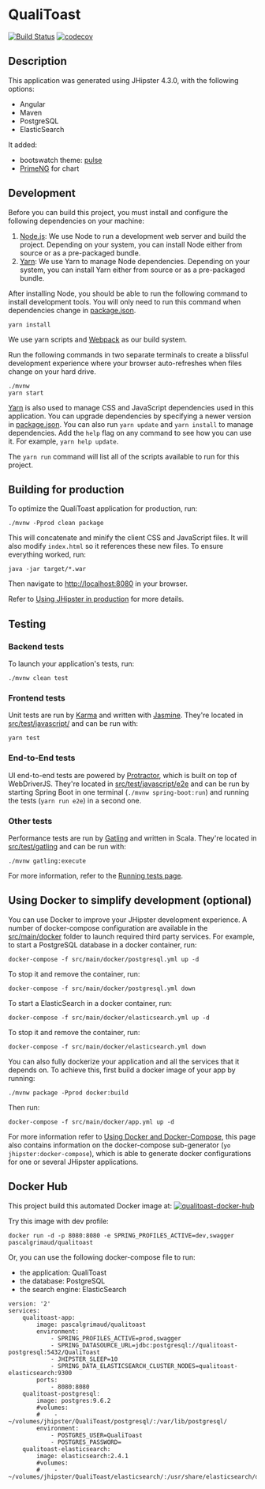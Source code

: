 # QualiToast

[![Build Status][travis-image-master]][travis-url]
[![codecov][codecov-image]][codecov-url]


## Description

This application was generated using JHipster 4.3.0, with the following options:
- Angular
- Maven
- PostgreSQL
- ElasticSearch

It added:

- bootswatch theme: [pulse](https://bootswatch.com/4-alpha/pulse/)
- [PrimeNG](https://www.primefaces.org/primeng/#/) for chart


## Development

Before you can build this project, you must install and configure the following dependencies on your machine:

1. [Node.js][]: We use Node to run a development web server and build the project.
   Depending on your system, you can install Node either from source or as a pre-packaged bundle.
2. [Yarn][]: We use Yarn to manage Node dependencies.
   Depending on your system, you can install Yarn either from source or as a pre-packaged bundle.

After installing Node, you should be able to run the following command to install development tools.
You will only need to run this command when dependencies change in [package.json](package.json).

    yarn install

We use yarn scripts and [Webpack][] as our build system.


Run the following commands in two separate terminals to create a blissful development experience where your browser
auto-refreshes when files change on your hard drive.

    ./mvnw
    yarn start

[Yarn][] is also used to manage CSS and JavaScript dependencies used in this application. You can upgrade dependencies by
specifying a newer version in [package.json](package.json). You can also run `yarn update` and `yarn install` to manage dependencies.
Add the `help` flag on any command to see how you can use it. For example, `yarn help update`.

The `yarn run` command will list all of the scripts available to run for this project.

## Building for production

To optimize the QualiToast application for production, run:

    ./mvnw -Pprod clean package

This will concatenate and minify the client CSS and JavaScript files. It will also modify `index.html` so it references these new files.
To ensure everything worked, run:

    java -jar target/*.war

Then navigate to [http://localhost:8080](http://localhost:8080) in your browser.

Refer to [Using JHipster in production][] for more details.


## Testing

### Backend tests

To launch your application's tests, run:

    ./mvnw clean test

### Frontend tests

Unit tests are run by [Karma][] and written with [Jasmine][]. They're located in [src/test/javascript/](src/test/javascript/) and can be run with:

    yarn test

### End-to-End tests

UI end-to-end tests are powered by [Protractor][], which is built on top of WebDriverJS. They're located in [src/test/javascript/e2e](src/test/javascript/e2e)
and can be run by starting Spring Boot in one terminal (`./mvnw spring-boot:run`) and running the tests (`yarn run e2e`) in a second one.

### Other tests

Performance tests are run by [Gatling][] and written in Scala. They're located in [src/test/gatling](src/test/gatling) and can be run with:

    ./mvnw gatling:execute

For more information, refer to the [Running tests page][].

## Using Docker to simplify development (optional)

You can use Docker to improve your JHipster development experience. A number of docker-compose configuration are available in the [src/main/docker](src/main/docker) folder to launch required third party services.
For example, to start a PostgreSQL database in a docker container, run:

    docker-compose -f src/main/docker/postgresql.yml up -d

To stop it and remove the container, run:

    docker-compose -f src/main/docker/postgresql.yml down

To start a ElasticSearch in a docker container, run:

    docker-compose -f src/main/docker/elasticsearch.yml up -d

To stop it and remove the container, run:

    docker-compose -f src/main/docker/elasticsearch.yml down

You can also fully dockerize your application and all the services that it depends on.
To achieve this, first build a docker image of your app by running:

    ./mvnw package -Pprod docker:build

Then run:

    docker-compose -f src/main/docker/app.yml up -d

For more information refer to [Using Docker and Docker-Compose][], this page also contains information on the docker-compose sub-generator (`yo jhipster:docker-compose`), which is able to generate docker configurations for one or several JHipster applications.


## Docker Hub

This project build this automated Docker image at: [![qualitoast-docker-hub][qualitoast-docker-image]][qualitoast-docker-url]

Try this image with dev profile:

    docker run -d -p 8080:8080 -e SPRING_PROFILES_ACTIVE=dev,swagger pascalgrimaud/qualitoast


Or, you can use the following docker-compose file to run:

- the application: QualiToast
- the database: PostgreSQL
- the search engine: ElasticSearch

```
version: '2'
services:
    qualitoast-app:
        image: pascalgrimaud/qualitoast
        environment:
            - SPRING_PROFILES_ACTIVE=prod,swagger
            - SPRING_DATASOURCE_URL=jdbc:postgresql://qualitoast-postgresql:5432/QualiToast
            - JHIPSTER_SLEEP=10
            - SPRING_DATA_ELASTICSEARCH_CLUSTER_NODES=qualitoast-elasticsearch:9300
        ports:
            - 8080:8080
    qualitoast-postgresql:
        image: postgres:9.6.2
        #volumes:
        #    - ~/volumes/jhipster/QualiToast/postgresql/:/var/lib/postgresql/
        environment:
            - POSTGRES_USER=QualiToast
            - POSTGRES_PASSWORD=
    qualitoast-elasticsearch:
        image: elasticsearch:2.4.1
        #volumes:
        #    - ~/volumes/jhipster/QualiToast/elasticsearch/:/usr/share/elasticsearch/data/
``` 

[JHipster Homepage and latest documentation]: https://jhipster.github.io
[JHipster 4.3.0 archive]: https://jhipster.github.io/documentation-archive/v4.3.0

[Using JHipster in development]: https://jhipster.github.io/documentation-archive/v4.3.0/development/
[Using Docker and Docker-Compose]: https://jhipster.github.io/documentation-archive/v4.3.0/docker-compose
[Using JHipster in production]: https://jhipster.github.io/documentation-archive/v4.3.0/production/
[Running tests page]: https://jhipster.github.io/documentation-archive/v4.3.0/running-tests/
[Setting up Continuous Integration]: https://jhipster.github.io/documentation-archive/v4.3.0/setting-up-ci/

[Gatling]: http://gatling.io/
[Node.js]: https://nodejs.org/
[Yarn]: https://yarnpkg.org/
[Webpack]: https://webpack.github.io/
[Angular CLI]: https://cli.angular.io/
[BrowserSync]: http://www.browsersync.io/
[Karma]: http://karma-runner.github.io/
[Jasmine]: http://jasmine.github.io/2.0/introduction.html
[Protractor]: https://angular.github.io/protractor/
[Leaflet]: http://leafletjs.com/
[DefinitelyTyped]: http://definitelytyped.org/

[travis-image-master]: https://travis-ci.org/pascalgrimaud/qualitoast.svg?branch=master
[travis-image-dev]: https://travis-ci.org/pascalgrimaud/qualitoast.svg?branch=dev
[travis-url]: https://travis-ci.org/pascalgrimaud/qualitoast/branches

[codecov-image]: https://codecov.io/gh/pascalgrimaud/qualitoast/branch/master/graph/badge.svg
[codecov-url]: https://codecov.io/gh/pascalgrimaud/qualitoast

[qualitoast-docker-image]: https://img.shields.io/badge/Docker%20Hub-pascalgrimaud%2Fqualitoast-blue.svg?style=flat 
[qualitoast-docker-url]: https://hub.docker.com/r/pascalgrimaud/qualitoast/
